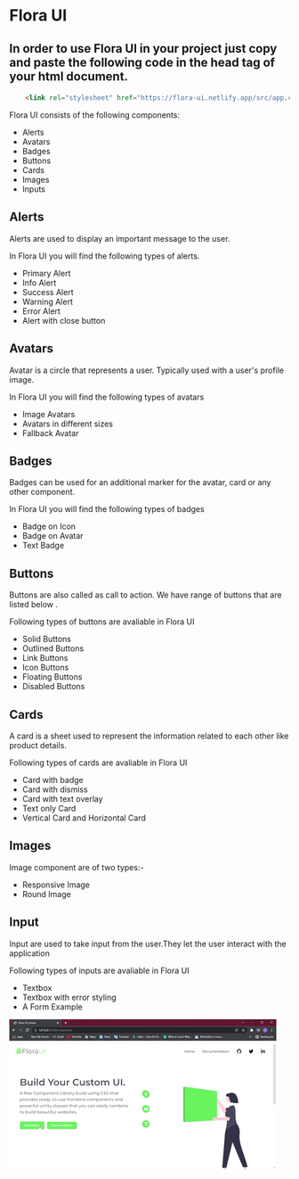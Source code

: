 # Flora UI
In order to use Flora UI in your project just copy and paste the following code in the head tag of your html document.
---
```html
    <link rel="stylesheet" href="https://flora-ui.netlify.app/src/app.css">
```

Flora UI consists of the following components:
* Alerts
* Avatars
* Badges
* Buttons
* Cards
* Images
* Inputs



## Alerts
Alerts are used to display an important message to the user.

In Flora UI you will find the following types of alerts.
* Primary Alert
* Info Alert
* Success Alert
* Warning Alert
* Error Alert
* Alert with close button
## Avatars
Avatar is a circle that represents a user. Typically used with a user's profile image.

In Flora UI you will find the following types of avatars
* Image Avatars
* Avatars in different sizes
* Fallback Avatar
## Badges
Badges can be used for an additional marker for the avatar, card or any other component.

In Flora UI you will find the following types of badges
* Badge on Icon
* Badge on Avatar
* Text Badge
## Buttons
Buttons are also called as call to action. We have range of buttons that are listed below .

Following types of buttons are avaliable in Flora UI
* Solid Buttons
* Outlined Buttons
* Link Buttons
* Icon Buttons
* Floating Buttons
* Disabled Buttons
## Cards
A card is a sheet used to represent the information related to each other like product details.

Following types of cards are avaliable in Flora UI
* Card with badge
* Card with dismiss
* Card with text overlay
* Text only Card
* Vertical Card and Horizontal Card
## Images
Image component are of two types:-
* Responsive Image
* Round Image
## Input
Input are used to take input from the user.They let the user interact with the application

Following types of inputs are avaliable in Flora UI
* Textbox
* Textbox with error styling
* A Form Example

![](https://github.com/vrinda-mahajan/Component-Library/blob/responsive/images/flora-ui.gif)